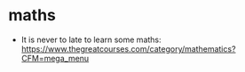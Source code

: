 # maths

-   It is never to late to learn some maths: https://www.thegreatcourses.com/category/mathematics?CFM=mega_menu
